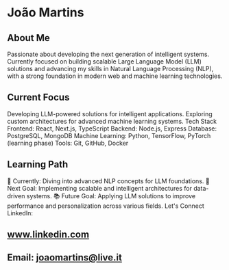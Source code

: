 # João Martins

## About Me
Passionate about developing the next generation of intelligent systems. Currently focused on building scalable Large Language Model (LLM) solutions and advancing my skills in Natural Language Processing (NLP), with a strong foundation in modern web and machine learning technologies.

## Current Focus
Developing LLM-powered solutions for intelligent applications.
Exploring custom architectures for advanced machine learning systems.
Tech Stack
Frontend: React, Next.js, TypeScript
Backend: Node.js, Express
Database: PostgreSQL, MongoDB
Machine Learning: Python, TensorFlow, PyTorch (learning phase)
Tools: Git, GitHub, Docker

## Learning Path
🔄 Currently: Diving into advanced NLP concepts for LLM foundations.
🎯 Next Goal: Implementing scalable and intelligent architectures for data-driven systems.
📚 Future Goal: Applying LLM solutions to improve performance and personalization across various fields.
Let's Connect
LinkedIn: 

## www.linkedin.com
## Email: joaomartins@live.it

